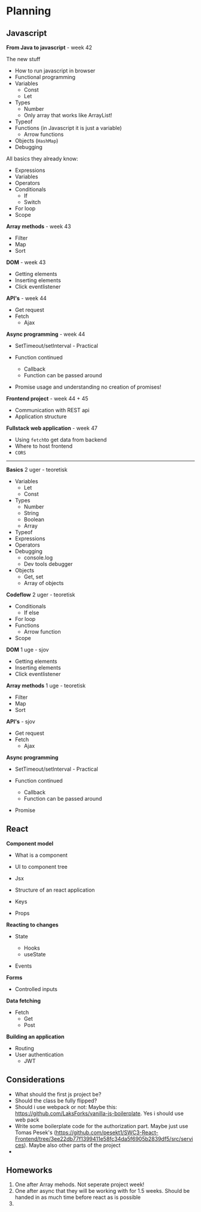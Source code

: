 # Planning



## Javascript





**From Java to javascript** - week 42

The new stuff

- How to run javascript in browser
- Functional programming
- Variables
  - Const
  - Let
- Types
  - Number
  - Only array that works like ArrayList!
- Typeof
- Functions (in Javascript it is just a variable)
  - Arrow functions
- Objects (`HashMap`)
- Debugging



All basics they already know:

- Expressions
- Variables
- Operators
- Conditionals
  - If
  - Switch
- For loop
- Scope



**Array methods** - week 43

- Filter
- Map
- Sort



**DOM** - week 43

- Getting elements
- Inserting elements
- Click eventlistener



**API's** - week 44

- Get request
- Fetch
  - Ajax



**Async programming** - week 44

- SetTimeout/setInterval - Practical

- Function continued
  - Callback
  - Function can be passed around
- Promise usage and understanding no creation of promises!



**Frontend project** - week 44 + 45

- Communication with REST api
- Application structure



**Fullstack web application** - week 47

- Using `fetch`to get data from backend
- Where to host frontend
- `CORS`

---





**Basics** 2 uger - teoretisk

- Variables
  - Let
  - Const
- Types
  - Number
  - String
  - Boolean
  - Array
- Typeof
- Expressions
- Operators
- Debugging
  - console.log
  - Dev tools debugger
- Objects
  - Get, set
  - Array of objects



**Codeflow** 2 uger - teoretisk

- Conditionals
  - If else
- For loop
- Functions
  - Arrow function
- Scope



**DOM** 1 uge - sjov

- Getting elements
- Inserting elements
- Click eventlistener



**Array methods** 1 uge - teoretisk

- Filter
- Map
- Sort



**API's** - sjov

- Get request
- Fetch
  - Ajax



**Async programming**

- SetTimeout/setInterval - Practical

- Function continued
  - Callback
  - Function can be passed around
- Promise



## React

**Component model**

- What is a component
- UI to component tree
- Jsx
- Structure of an react application
- Keys

- Props



**Reacting to changes**

- State
  - Hooks 
  - useState

- Events





**Forms**

- Controlled inputs



**Data fetching**

- Fetch
  - Get
  - Post



**Building an application**

- Routing
- User authentication
  - JWT



## Considerations

- What should the first js project be? 
- Should the class be fully flipped?
- Should i use webpack or not: Maybe this: https://github.com/LaksForks/vanilla-js-boilerplate. Yes i should use web pack
- Write some boilerplate code for the authorization part. Maybe just use Tomas Pesek's (https://github.com/pesekt1/SWC3-React-Frontend/tree/3ee22db77f1399411e58fc34da5f6905b2839df5/src/services). Maybe also other parts of the project
- 





## Homeworks

1. One after Array mehods. Not seperate project week!
2. One after async that they will be working with for 1.5 weeks. Should be handed in as much time before react as is possible
3. 

